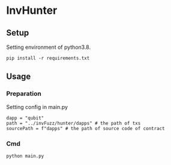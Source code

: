 # InvHunter

## Setup

Setting environment of python3.8.
```
pip install -r requirements.txt
```

## Usage

### Preparation

Setting config in main.py
```
dapp = "qubit"
path = "../invFuzz/hunter/dapps" # the path of txs
sourcePath = f"dapps" # the path of source code of contract
```

### Cmd
```
python main.py
```